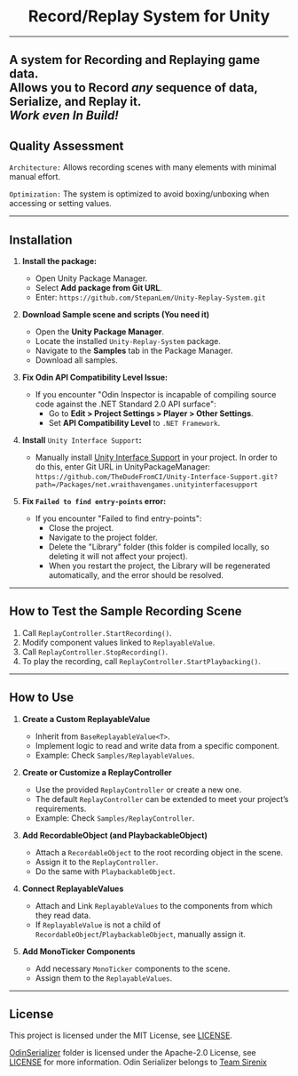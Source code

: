 ﻿<h1 align="center">Record/Replay System for Unity</h1>

---

A system for Recording and Replaying game data.   
Allows you to Record ***any*** sequence of data, Serialize, and Replay it.  
***Work even In Build!***
---

## Quality Assessment

`Architecture:` Allows recording scenes with many elements with minimal manual effort.

`Optimization:` The system is optimized to avoid boxing/unboxing when accessing or setting values.

---

## Installation

1. **Install the package:**
   - Open Unity Package Manager.
   - Select **Add package from Git URL**.
   - Enter: `https://github.com/StepanLem/Unity-Replay-System.git`

2. **Download Sample scene and scripts (You need it)**
   - Open the **Unity Package Manager**.  
   - Locate the installed `Unity-Replay-System` package.  
   - Navigate to the **Samples** tab in the Package Manager.  
   - Download all samples.  

3. **Fix Odin API Compatibility Level Issue:**
   - If you encounter "Odin Inspector is incapable of compiling source code against the .NET Standard 2.0 API surface":
     - Go to **Edit > Project Settings > Player > Other Settings**.
     - Set **API Compatibility Level** to `.NET Framework`.

4. **Install** `Unity Interface Support`**:**
   - Manually install [Unity Interface Support](https://github.com/TheDudeFromCI/Unity-Interface-Support?tab=readme-ov-file) in your project. In order to do this, enter Git URL in UnityPackageManager: `https://github.com/TheDudeFromCI/Unity-Interface-Support.git?path=/Packages/net.wraithavengames.unityinterfacesupport`
  
5. **Fix `Failed to find entry-points` error:**  
   - If you encounter "Failed to find entry-points":
      - Close the project.
      - Navigate to the project folder.
      - Delete the "Library" folder (this folder is compiled locally, so deleting it will not affect your project).
      - When you restart the project, the Library will be regenerated automatically, and the error should be resolved.

---

## How to Test the Sample Recording Scene
1. Call `ReplayController.StartRecording()`.
2. Modify component values linked to `ReplayableValue`.
3. Call `ReplayController.StopRecording()`.
4. To play the recording, call `ReplayController.StartPlaybacking()`.

---

## How to Use

1. **Create a Custom ReplayableValue**
   - Inherit from `BaseReplayableValue<T>`.
   - Implement logic to read and write data from a specific component.
   - Example: Check `Samples/ReplayableValues`.

2. **Create or Customize a ReplayController**
   - Use the provided `ReplayController` or create a new one.
   - The default `ReplayController` can be extended to meet your project’s requirements.
   - Example: Check `Samples/ReplayController`.

3. **Add RecordableObject (and PlaybackableObject)**
   - Attach a `RecordableObject` to the root recording object in the scene.
   - Assign it to the `ReplayController`.
   - Do the same with `PlaybackableObject`.

4. **Connect ReplayableValues**
   - Attach and Link `ReplayableValues` to the components from which they read data.
   - If `ReplayableValue` is not a child of `RecordableObject`/`PlaybackableObject`, manually assign it.

5. **Add MonoTicker Components**
   - Add necessary `MonoTicker` components to the scene.
   - Assign them to the `ReplayableValues`.

---


## License
This project is licensed under the MIT License, see [LICENSE](https://github.com/StepanLem/Unity-Replay-System/blob/main/LICENSE.md).

[OdinSerializer](https://github.com/StepanLem/Unity-Replay-System/tree/main/OdinSerializer) folder is licensed under the Apache-2.0 License, see [LICENSE](https://github.com/StepanLem/Unity-Replay-System/blob/main/OdinSerializer/LICENSE) for more information. Odin Serializer belongs to [Team Sirenix](https://github.com/TeamSirenix)
